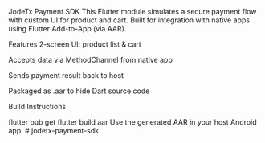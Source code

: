 JodeTx Payment SDK
This Flutter module simulates a secure payment flow with custom UI for product and cart. Built for integration with native apps using Flutter Add-to-App (via AAR).

Features
2-screen UI: product list & cart

Accepts data via MethodChannel from native app

Sends payment result back to host

Packaged as .aar to hide Dart source code

Build Instructions

flutter pub get
flutter build aar
Use the generated AAR in your host Android app.
#   j o d e t x - p a y m e n t - s d k  
 